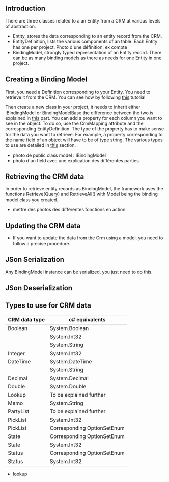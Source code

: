 ##  Introduction
There are three classes related to a an Entity from a CRM at various levels of abstraction.
  - Entity, stores the data corresponding to an entity record from the CRM.
  - EntityDefinition, lists the various components of an table. Each Entity has one per project.
  Photo d'une définition, ex compte
  - BindingModel, strongly typed representation of an Entity record. There can be as many binding models as there as needs for one Entity in one project.



## Creating a Binding Model
First, you need a Definition corresponding to your Entity. You need to retrieve it from the CRM. You can see how by following [this](QuickStart.md) tutorial

Then create a new class in your project, it needs to inherit either IBindingModel or BindingModelBase the difference between the two is explained in [this](##updating-the_crm-data) part.
You can add a property for each column you want to see in the object.
To do so, use the CrmMapping attribute and the corresponding EntityDefinition. The type of the property has to make sense for the data you want to retrieve. For example, a property corresponding to the name field of an object will have to be of type string. The various types to use are detailed in [this](##types-to-use-for-crm-data) section.

- photo de public class model : IBindingModel
- photo d'un field avec une explication des différentes parties

## Retrieving the CRM data
In order to retrieve entity records as BindingModel, the framework uses the functions Retrieve<Model>(Query) and RetrieveAll<Model>() with Model being the binding model class you created.
  
  - mettre des photos des différentes fonctions en action

## Updating the CRM data

  - If you want to update the data from the Crm using a model, you need to follow a precise procedure.

## JSon Serialization
Any BindingModel instance can be serialized, you just need to do this.

## JSon Deserialization

## Types to use for CRM data
  
  | CRM data type      | c# equivalents |
| ----------- | ----------- |
  | Boolean   | System.Boolean       |
  |    | System.Int32       |
|    | System.String       |
  | Integer   | System.Int32       |
   | DateTime   | System.DateTime       |
   |    | System.String       |
   | Decimal   | System.Decimal       |
   | Double   | System.Double       |
   | Lookup   | To be explained further       |
   | Memo   | System.String       |
   | PartyList   | To be explained further       |
   | PickList   | System.Int32       |
   | PickList   | Corresponding OptionSetEnum       |
  | State   | Corresponding OptionSetEnum       |
  | State   | System.Int32       |
  | Status   | Corresponding OptionSetEnum       |
  | Status   | System.Int32       |
  
  
  
  
  - lookup
  
  


